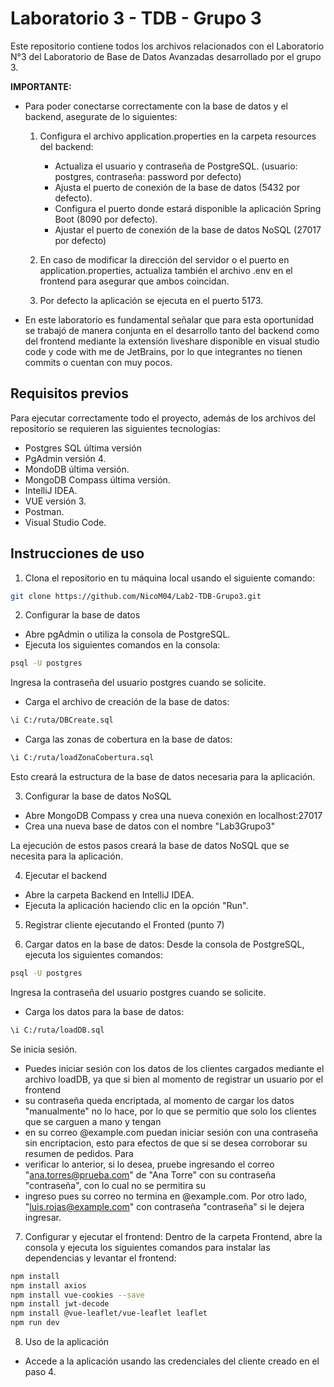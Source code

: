 # Laboratorio 3 - TDB - Grupo 3
Este repositorio contiene todos los archivos relacionados con el Laboratorio N°3 del Laboratorio de Base de Datos Avanzadas desarrollado por el grupo 3.

**IMPORTANTE:**
- Para poder conectarse correctamente con la base de datos y el backend, asegurate de lo siguientes:
    1. Configura el archivo application.properties en la carpeta resources del backend:
        * Actualiza el usuario y contraseña de PostgreSQL. (usuario: postgres, contraseña: password por defecto)
        * Ajusta el puerto de conexión de la base de datos (5432 por defecto).
        * Configura el puerto donde estará disponible la aplicación Spring Boot (8090 por defecto).
        * Ajustar el puerto de conexión de la base de datos NoSQL (27017 por defecto)

    2. En caso de modificar la dirección del servidor o el puerto en application.properties, actualiza también el archivo .env en el frontend para asegurar que ambos coincidan.
    3. Por defecto la aplicación se ejecuta en el puerto 5173.
- En este laboratorio es fundamental señalar que para esta oportunidad se trabajó de manera conjunta en el desarrollo tanto del backend como del frontend mediante la extensión liveshare disponible en visual studio code y code with me de JetBrains, por lo que  integrantes no tienen commits o cuentan con muy pocos.

## Requisitos previos
Para ejecutar correctamente todo el proyecto, además de los archivos del repositorio se requieren las siguientes tecnologías:
* Postgres SQL última versión
* PgAdmin versión 4.
* MondoDB última versión.
* MongoDB Compass última versión.
* IntelliJ IDEA.
* VUE versión 3.
* Postman.
* Visual Studio Code.

## Instrucciones de uso
1. Clona el repositorio en tu máquina local usando el siguiente comando:
```sh
git clone https://github.com/NicoM04/Lab2-TDB-Grupo3.git
```

2. Configurar la base de datos
* Abre pgAdmin o utiliza la consola de PostgreSQL.
* Ejecuta los siguientes comandos en la consola:
```sh
psql -U postgres
```
Ingresa la contraseña del usuario postgres cuando se solicite.
* Carga el archivo de creación de la base de datos:
```sh
\i C:/ruta/DBCreate.sql
```

* Carga las zonas de cobertura en la base de datos:
```sh
\i C:/ruta/loadZonaCobertura.sql
```

Esto creará la estructura de la base de datos necesaria para la aplicación.

3. Configurar la base de datos NoSQL
* Abre MongoDB Compass y crea una nueva conexión en localhost:27017
* Crea una nueva base de datos con el nombre "Lab3Grupo3"

La ejecución de estos pasos creará la base de datos NoSQL que se necesita para la aplicación.


4. Ejecutar el backend
* Abre la carpeta Backend en IntelliJ IDEA.
* Ejecuta la aplicación haciendo clic en la opción "Run".

5. Registrar cliente ejecutando el Fronted (punto 7)

6. Cargar datos en la base de datos:
   Desde la consola de PostgreSQL, ejecuta los siguientes comandos:
```sh
psql -U postgres
```
Ingresa la contraseña del usuario postgres cuando se solicite.
* Carga los datos para la base de datos:
```sh
\i C:/ruta/loadDB.sql  
```
Se inicia sesión.

* Puedes iniciar sesión con los datos de los clientes cargados mediante el archivo loadDB, ya que si bien al momento de registrar un usuario por el frontend
* su contraseña queda encriptada, al momento de cargar los datos "manualmente" no lo hace, por lo que se permitio que solo los clientes que se carguen a mano y tengan
* en su correo @example.com puedan iniciar sesión con una contraseña sin encriptacion, esto para efectos de que si se desea corroborar su resumen de pedidos. Para
* verificar lo anterior, si lo desea, pruebe ingresando el correo "ana.torres@prueba.com" de "Ana Torre" con su contraseña "contraseña", con lo cual no se permitira su
* ingreso pues su correo no termina en @example.com. Por otro lado, "luis.rojas@example.com" con contraseña "contraseña" si le dejera ingresar.

7. Configurar y ejecutar el frontend:
   Dentro de la carpeta Frontend, abre la consola y ejecuta los siguientes comandos para instalar las dependencias y levantar el frontend:
```sh
npm install
npm install axios
npm install vue-cookies --save
npm install jwt-decode
npm install @vue-leaflet/vue-leaflet leaflet
npm run dev
```

8. Uso de la aplicación
* Accede a la aplicación usando las credenciales del cliente creado en el paso 4.
